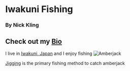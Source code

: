 # Iwakuni Fishing
###  By Nick Kling
Check out my [Bio](bio) 
---
I live in [Iwakuni, Japan](https://www.mcasiwakuni.marines.mil/) and I enjoy fishing
![Amberjack](https://www.igfa.org/Images/SpeciesID_Images/BWBuri.png)

[Jigging](https://youtu.be/bEpeTk0izCk) is the primary fishing method to catch amberjack
